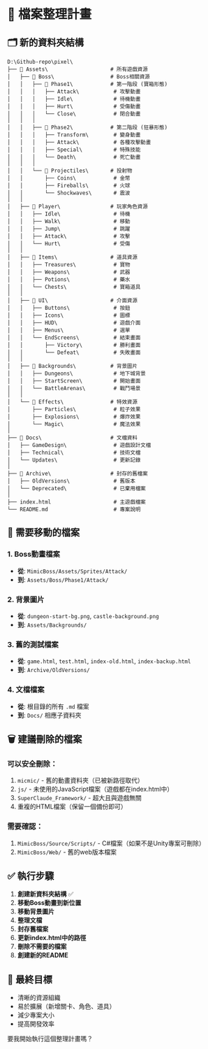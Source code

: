# 📁 檔案整理計畫

## 🗂️ 新的資料夾結構

```
D:\Github-repo\pixel\
├── 📁 Assets\                    # 所有遊戲資源
│   ├── 📁 Boss\                  # Boss相關資源
│   │   ├── 📁 Phase1\            # 第一階段 (寶箱形態)
│   │   │   ├── Attack\           # 攻擊動畫
│   │   │   ├── Idle\             # 待機動畫
│   │   │   ├── Hurt\             # 受傷動畫
│   │   │   └── Close\            # 閉合動畫
│   │   │
│   │   ├── 📁 Phase2\            # 第二階段 (狂暴形態)
│   │   │   ├── Transform\        # 變身動畫
│   │   │   ├── Attack\           # 各種攻擊動畫
│   │   │   ├── Special\          # 特殊技能
│   │   │   └── Death\            # 死亡動畫
│   │   │
│   │   └── 📁 Projectiles\       # 投射物
│   │       ├── Coins\            # 金幣
│   │       ├── Fireballs\        # 火球
│   │       └── Shockwaves\       # 震波
│   │
│   ├── 📁 Player\                # 玩家角色資源
│   │   ├── Idle\                 # 待機
│   │   ├── Walk\                 # 移動
│   │   ├── Jump\                 # 跳躍
│   │   ├── Attack\               # 攻擊
│   │   └── Hurt\                 # 受傷
│   │
│   ├── 📁 Items\                 # 道具資源
│   │   ├── Treasures\            # 寶物
│   │   ├── Weapons\              # 武器
│   │   ├── Potions\              # 藥水
│   │   └── Chests\               # 寶箱道具
│   │
│   ├── 📁 UI\                    # 介面資源
│   │   ├── Buttons\              # 按鈕
│   │   ├── Icons\                # 圖標
│   │   ├── HUD\                  # 遊戲介面
│   │   ├── Menus\                # 選單
│   │   └── EndScreens\           # 結束畫面
│   │       ├── Victory\          # 勝利畫面
│   │       └── Defeat\           # 失敗畫面
│   │
│   ├── 📁 Backgrounds\           # 背景圖片
│   │   ├── Dungeons\             # 地下城背景
│   │   ├── StartScreen\          # 開始畫面
│   │   └── BattleArenas\         # 戰鬥場景
│   │
│   └── 📁 Effects\               # 特效資源
│       ├── Particles\            # 粒子效果
│       ├── Explosions\           # 爆炸效果
│       └── Magic\                # 魔法效果
│
├── 📁 Docs\                      # 文檔資料
│   ├── GameDesign\               # 遊戲設計文檔
│   ├── Technical\                # 技術文檔
│   └── Updates\                  # 更新記錄
│
├── 📁 Archive\                   # 封存的舊檔案
│   ├── OldVersions\              # 舊版本
│   └── Deprecated\               # 已棄用檔案
│
├── index.html                    # 主遊戲檔案
└── README.md                     # 專案說明
```

## 🔄 需要移動的檔案

### 1. Boss動畫檔案
- **從**: `MimicBoss/Assets/Sprites/Attack/`
- **到**: `Assets/Boss/Phase1/Attack/`

### 2. 背景圖片
- **從**: `dungeon-start-bg.png`, `castle-background.png`
- **到**: `Assets/Backgrounds/`

### 3. 舊的測試檔案
- **從**: `game.html`, `test.html`, `index-old.html`, `index-backup.html`
- **到**: `Archive/OldVersions/`

### 4. 文檔檔案
- **從**: 根目錄的所有 `.md` 檔案
- **到**: `Docs/` 相應子資料夾

## 🗑️ 建議刪除的檔案

### 可以安全刪除：
1. `micmic/` - 舊的動畫資料夾（已被新路徑取代）
2. `js/` - 未使用的JavaScript檔案（遊戲都在index.html中）
3. `SuperClaude_Framework/` - 超大且與遊戲無關
4. 重複的HTML檔案（保留一個備份即可）

### 需要確認：
1. `MimicBoss/Source/Scripts/` - C#檔案（如果不是Unity專案可刪除）
2. `MimicBoss/Web/` - 舊的web版本檔案

## ✅ 執行步驟

1. **創建新資料夾結構** ✅
2. **移動Boss動畫到新位置**
3. **移動背景圖片**
4. **整理文檔**
5. **封存舊檔案**
6. **更新index.html中的路徑**
7. **刪除不需要的檔案**
8. **創建新的README**

## 🎯 最終目標

- 清晰的資源組織
- 易於擴展（新增關卡、角色、道具）
- 減少專案大小
- 提高開發效率

要我開始執行這個整理計畫嗎？
